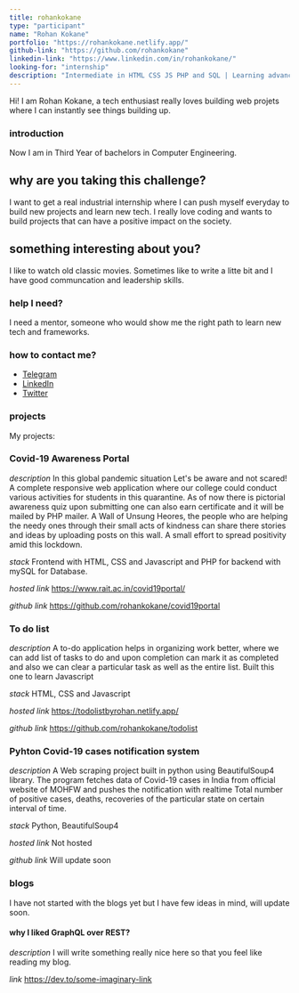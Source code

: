 ```yaml
---
title: rohankokane
type: "participant"
name: "Rohan Kokane"
portfolio: "https://rohankokane.netlify.app/"
github-link: "https://github.com/rohankokane"
linkedin-link: "https://www.linkedin.com/in/rohankokane/"
looking-for: "internship"
description: "Intermediate in HTML CSS JS PHP and SQL | Learning advance JS  | Python | C | git"
---
```


Hi! I am Rohan Kokane, a tech enthusiast really loves building web projets where I can instantly see things building up.

### introduction

Now I am in Third Year of bachelors in Computer Engineering.

## why are you taking this challenge?

I want to get a real industrial internship where I can push myself everyday to build new projects and learn new tech. I really love coding and wants to build projects that can have a positive impact on the society. 

## something interesting about you?

I like to watch old classic movies. Sometimes like to write a litte bit and I have good communcation and leadership skills.

### help I need?

I need a mentor, someone who would show me the right path to learn new tech and frameworks.

### how to contact me?
- [Telegram](https://t.me/rohankokane)
- [LinkedIn](https://www.linkedin.com/in/rohankokane/)
- [Twitter](https://twitter.com/rohankokane19)


### projects

My projects: 

### Covid-19 Awareness Portal

_description_ In this global pandemic situation Let's be aware and not scared! A complete responsive web application where our college could conduct various activities for students in this quarantine. As of now there is pictorial awareness quiz upon submitting one can also earn certificate and it will be mailed by PHP mailer. A Wall of Unsung Heores, the people who are helping the needy ones through their small acts of kindness can share there stories and ideas by uploading posts on this wall. A small effort to spread positivity amid this lockdown.

_stack_ Frontend with HTML, CSS and Javascript and PHP for backend with mySQL for Database.

_hosted link_ https://www.rait.ac.in/covid19portal/

_github link_ https://github.com/rohankokane/covid19portal

### To do list

_description_ A to-do application helps in organizing work better, where we can add list of tasks to do and upon completion can mark it as completed and also we can clear a particular task as well as the entire list. Built this one to learn Javascript 

_stack_ HTML, CSS and Javascript

_hosted link_ https://todolistbyrohan.netlify.app/

_github link_ https://github.com/rohankokane/todolist

### Pyhton Covid-19 cases notification system

_description_ A Web scraping project built in python using BeautifulSoup4 library. The program fetches data of Covid-19 cases in India from official website of MOHFW and pushes the notification with realtime Total number of positive cases, deaths, recoveries of the particular state on certain interval of time.

_stack_ Python, BeautifulSoup4

_hosted link_ Not hosted

_github link_ Will update soon


### blogs

I have not started with the blogs yet but I have few ideas in mind, will update soon.

#### why I liked GraphQL over REST?

_description_ I will write something really nice here so that you feel like reading my blog.

_link_ https://dev.to/some-imaginary-link
